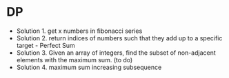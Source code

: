 # DP

* Solution 1. get x numbers in fibonacci series
* Solution 2. return indices of numbers such that they add up to a specific target - Perfect Sum
* Solution 3. Given an array of integers, find the subset of non-adjacent elements with the maximum sum. (to do)
* Solution 4. maximum sum increasing subsequence
